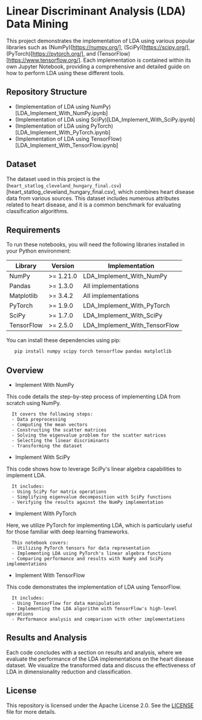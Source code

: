 # Linear Discriminant Analysis (LDA) Data Mining

   This project demonstrates the implementation of LDA using various popular libraries such as (NumPy)[https://numpy.org/], (SciPy)[https://scipy.org/], (PyTorch)[https://pytorch.org/], and (TensorFlow)[https://www.tensorflow.org/].
   Each implementation is contained within its own Jupyter Notebook, providing a comprehensive and detailed guide on how to perform LDA using these different tools.

## Repository Structure

   - (Implementation of LDA using NumPy)[LDA_Implement_With_NumPy.ipynb]
   - (Implementation of LDA using SciPy)[LDA_Implement_With_SciPy.ipynb]
   - (Implementation of LDA using PyTorch)[LDA_Implement_With_PyTorch.ipynb]
   - (Implementation of LDA using TensorFlow)[LDA_Implement_With_TensorFlow.ipynb]

## Dataset

   The dataset used in this project is the (`heart_statlog_cleveland_hungary_final.csv`)[heart_statlog_cleveland_hungary_final.csv], which combines heart disease data from various sources.
   This dataset includes numerous attributes related to heart disease, and it is a common benchmark for evaluating classification algorithms.

## Requirements

   To run these notebooks, you will need the following libraries installed in your Python environment:

   | Library     | Version     | Implementation                  |
   |-------------|-------------|---------------------------------|
   | NumPy       | >= 1.21.0   | LDA_Implement_With_NumPy        |
   | Pandas      | >= 1.3.0    | All implementations             |
   | Matplotlib  | >= 3.4.2    | All implementations             |
   | PyTorch     | >= 1.9.0    | LDA_Implement_With_PyTorch      |
   | SciPy       | >= 1.7.0    | LDA_Implement_With_SciPy        |
   | TensorFlow  | >= 2.5.0    | LDA_Implement_With_TensorFlow   |

   You can install these dependencies using pip:

```bash
   pip install numpy scipy torch tensorflow pandas matplotlib
```

## Overview

   * Implement With NumPy

   This code details the step-by-step process of implementing LDA from scratch using NumPy.


      It covers the following steps:
      - Data preprocessing
      - Computing the mean vectors
      - Constructing the scatter matrices
      - Solving the eigenvalue problem for the scatter matrices
      - Selecting the linear discriminants
      - Transforming the dataset

   * Implement With SciPy

   This code shows how to leverage SciPy's linear algebra capabilities to implement LDA. 


      It includes:
      - Using SciPy for matrix operations
      - Simplifying eigenvalue decomposition with SciPy functions
      - Verifying the results against the NumPy implementation

   * Implement With PyTorch

   Here, we utilize PyTorch for implementing LDA, which is particularly useful for those familiar with deep learning frameworks. 


      This notebook covers:
      - Utilizing PyTorch tensors for data representation
      - Implementing LDA using PyTorch's linear algebra functions
      - Comparing performance and results with NumPy and SciPy implementations

   * Implement With TensorFlow

   This code demonstrates the implementation of LDA using TensorFlow. 


      It includes:
      - Using TensorFlow for data manipulation
      - Implementing the LDA algorithm with TensorFlow's high-level operations
      - Performance analysis and comparison with other implementations

## Results and Analysis

   Each code concludes with a section on results and analysis, where we evaluate the performance of the LDA implementations on the heart disease dataset.
   We visualize the transformed data and discuss the effectiveness of LDA in dimensionality reduction and classification.

## License

   This repository is licensed under the Apache License 2.0.
   See the [LICENSE](./LICENSE) file for more details.
